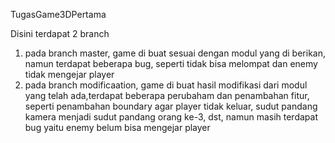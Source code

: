 TugasGame3DPertama

Disini terdapat 2 branch
1. pada branch master, game di buat sesuai dengan modul yang di berikan, namun terdapat beberapa bug, seperti tidak bisa melompat dan enemy tidak mengejar player
2. pada branch modificaation, game di buat hasil modifikasi dari modul yang telah ada,terdapat beberapa perubaham dan penambahan fitur, seperti penambahan boundary agar player tidak keluar, sudut pandang kamera menjadi sudut pandang orang ke-3, dst, namun masih terdapat bug yaitu enemy belum bisa mengejar player
